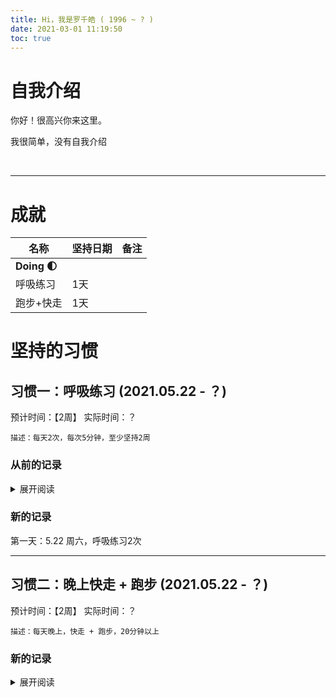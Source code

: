```yaml
---
title: Hi，我是罗千皓 ( 1996 ~ ? )
date: 2021-03-01 11:19:50
toc: true
---
```


# 自我介绍
你好！很高兴你来这里。

我很简单，没有自我介绍


<br>

---
# 成就

| 名称        | 坚持日期 | 备注 |
| ----------- | -------- | ---- |
| **Doing 🌓** |          |      |
| 呼吸练习    | 1天      |      |
| 跑步+快走   | 1天      |      |




# 坚持的习惯
## 习惯一：呼吸练习 (2021.05.22 - ？)
预计时间：【2周】
实际时间：？
```
描述：每天2次，每次5分钟，至少坚持2周
```
### 从前的记录

<details>
    <summary> 展开阅读 </summary>

<!-- ``` -->
4.1 正念呼吸：70次
4.2 正念呼吸：80次
4.3 正念呼吸：60次

4.4 周一，正念呼吸：忘
4.6 周二，正念呼吸：忘
4.7 周三，正念呼吸：忘
4.8 周四，正念呼吸：忘
4.9 周五，正念呼吸：20次
4.10 周六，正念呼吸：10次，但是可以更快地进入状态了
4.11 周日，正念呼吸：忘

4.12 周一，正念呼吸：忘
4.13 周二，正念呼吸：忘
4.14 周三，正念呼吸：忘
4.15 周四，正念呼吸：81次，感觉很好，在60次左右进入状态，感觉整个人缩小了
4.16 周五，正念呼吸：101次，感冒，在60次左右进入状态
4.17 周六，正念呼吸：81次，感冒影响状态，但我在正念中记录完了这句话
4.18 周日，正念呼吸：忘


4.19 周一，正念呼吸：30-50次，尝试了活动中正念，并想到了一个方法（说出自己在做什么）
4.20 周二，正念呼吸：忘
4.21 周三，正念呼吸：忘
4.22 周四，正念呼吸：忘
4.23 周五，正念呼吸：忘
4.24 周六，正念呼吸：81次，感冒影响状态，但我在正念中记录完了这句话
<!-- ``` -->

</details>


### 新的记录
第一天：5.22 周六，呼吸练习2次


---

## 习惯二：晚上快走 + 跑步 (2021.05.22 - ？)
预计时间：【2周】
实际时间：？
```
描述：每天晚上，快走 + 跑步，20分钟以上
```
### 新的记录
<details>
    <summary> 展开阅读 </summary>
第一天：5.22 周六，快走 + 跑步，30分钟

</details>
